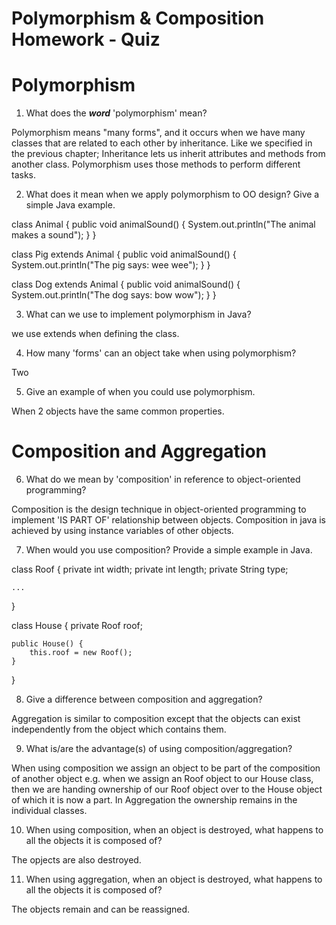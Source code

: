 # Polymorphism & Composition Homework - Quiz

# Polymorphism

1. What does the ___word___ 'polymorphism' mean?

Polymorphism means "many forms", and it occurs when we have many classes that are related to each other by inheritance. Like we specified in the previous chapter; Inheritance lets us inherit attributes and methods from another class. Polymorphism uses those methods to perform different tasks.

2. What does it mean when we apply polymorphism to OO design? Give a simple Java example.

class Animal {
  public void animalSound() {
    System.out.println("The animal makes a sound");
  }
}

class Pig extends Animal {
  public void animalSound() {
    System.out.println("The pig says: wee wee");
  }
}

class Dog extends Animal {
  public void animalSound() {
    System.out.println("The dog says: bow wow");
  }
}

3. What can we use to implement polymorphism in Java?

we use extends when defining the class. 

4. How many 'forms' can an object take when using polymorphism?

Two

5. Give an example of when you could use polymorphism.

When 2 objects have the same common properties.



# Composition and Aggregation

6. What do we mean by 'composition' in reference to object-oriented programming?

Composition is the design technique in object-oriented programming to implement 'IS PART OF' relationship between objects. Composition in java is achieved by using instance variables of other objects.

7. When would you use composition? Provide a simple example in Java.

class Roof {
    private int width;
    private int length;
    private String type;

    ...
}

class House {
    private Roof roof;
    
    public House() {
        this.roof = new Roof();
    }
}

8. Give a difference between composition and aggregation?

Aggregation is similar to composition except that the objects can exist independently from the object which contains them.

9. What is/are the advantage(s) of using composition/aggregation?

When using composition we assign an object to be part of the composition of another object e.g. when we assign an Roof object to our House class, then we are handing ownership of our Roof object over to the House object of which it is now a part. In Aggregation the ownership remains in the individual classes.

10. When using composition, when an object is destroyed, what happens to all the objects it is composed of?

The opjects are also destroyed.

11. When using aggregation, when an object is destroyed, what happens to all the objects it is composed of?

The objects remain and can be reassigned.